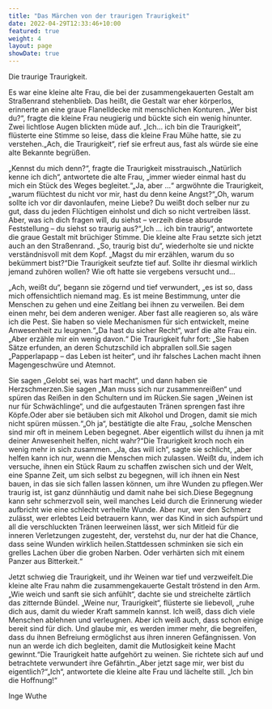 ```yaml
---
title: "Das Märchen von der traurigen Traurigkeit"
date: 2022-04-29T12:33:46+10:00
featured: true
weight: 4
layout: page
showDate: true
---
```


<!-- ![Wald](../../images/photos/traurigkeit.jpg) -->

Die traurige Traurigkeit.

Es war eine kleine alte Frau, die bei der zusammengekauerten Gestalt am Straßenrand stehenblieb. Das heißt, die Gestalt war eher körperlos, erinnerte an eine graue Flanelldecke mit menschlichen Konturen. „Wer bist du?“, fragte die kleine Frau neugierig und bückte sich ein wenig hinunter. Zwei lichtlose Augen blickten müde auf. „Ich… ich bin die Traurigkeit“, flüsterte eine Stimme so leise, dass die kleine Frau Mühe hatte, sie zu verstehen.„Ach, die Traurigkeit“, rief sie erfreut aus, fast als würde sie eine alte Bekannte begrüßen.

„Kennst du mich denn?“, fragte die Traurigkeit misstrauisch.„Natürlich kenne ich dich“, antwortete die alte Frau, „immer wieder einmal hast du mich ein Stück des Weges begleitet.“„Ja, aber …“ argwöhnte die Traurigkeit, „warum flüchtest du nicht vor mir, hast du denn keine Angst?“„Oh, warum sollte ich vor dir davonlaufen, meine Liebe? Du weißt doch selber nur zu gut, dass du jeden Flüchtigen einholst und dich so nicht vertreiben lässt. Aber, was ich dich fragen will, du siehst – verzeih diese absurde Feststellung – du siehst so traurig aus?“„Ich … ich bin traurig“, antwortete die graue Gestalt mit brüchiger Stimme.
Die kleine alte Frau setzte sich jetzt auch an den Straßenrand. „So, traurig bist du“, wiederholte sie und nickte verständnisvoll mit dem Kopf. „Magst du mir erzählen, warum du so bekümmert bist?“Die Traurigkeit seufzte tief auf. Sollte ihr diesmal wirklich jemand zuhören wollen? Wie oft hatte sie vergebens versucht und…

„Ach, weißt du“, begann sie zögernd und tief verwundert, „es ist so, dass mich offensichtlich niemand mag. Es ist meine Bestimmung, unter die Menschen zu gehen und eine Zeitlang bei ihnen zu verweilen. Bei dem einen mehr, bei dem anderen weniger. Aber fast alle reagieren so, als wäre ich die Pest. Sie haben so viele Mechanismen für sich entwickelt, meine Anwesenheit zu leugnen.“„Da hast du sicher Recht“, warf die alte Frau ein. „Aber erzähle mir ein wenig davon.“
Die Traurigkeit fuhr fort: „Sie haben Sätze erfunden, an deren Schutzschild ich abprallen soll.Sie sagen „Papperlapapp – das Leben ist heiter“, und ihr falsches Lachen macht ihnen Magengeschwüre und Atemnot.

Sie sagen „Gelobt sei, was hart macht“, und dann haben sie Herzschmerzen.Sie sagen „Man muss sich nur zusammenreißen“ und spüren das Reißen in den Schultern und im Rücken.Sie sagen „Weinen ist nur für Schwächlinge“, und die aufgestauten Tränen sprengen fast ihre Köpfe.Oder aber sie betäuben sich mit Alkohol und Drogen, damit sie mich nicht spüren müssen.“„Oh ja“, bestätigte die alte Frau, „solche Menschen sind mir oft in meinem Leben begegnet. Aber eigentlich willst du ihnen ja mit deiner Anwesenheit helfen, nicht wahr?“Die Traurigkeit kroch noch ein wenig mehr in sich zusammen. „Ja, das will ich“, sagte sie schlicht, „aber helfen kann ich nur, wenn die Menschen mich zulassen. Weißt du, indem ich versuche, ihnen ein Stück Raum zu schaffen zwischen sich und der Welt, eine Spanne Zeit, um sich selbst zu begegnen, will ich ihnen ein Nest bauen, in das sie sich fallen lassen können, um ihre Wunden zu pflegen.Wer traurig ist, ist ganz dünnhäutig und damit nahe bei sich.Diese Begegnung kann sehr schmerzvoll sein, weil manches Leid durch die Erinnerung wieder aufbricht wie eine schlecht verheilte Wunde. Aber nur, wer den Schmerz zulässt, wer erlebtes Leid betrauern kann, wer das Kind in sich aufspürt und all die verschluckten Tränen leerweinen lässt, wer sich Mitleid für die inneren Verletzungen zugesteht, der, verstehst du, nur der hat die Chance, dass seine Wunden wirklich heilen.Stattdessen schminken sie sich ein grelles Lachen über die groben Narben. Oder verhärten sich mit einem Panzer aus Bitterkeit.“

Jetzt schwieg die Traurigkeit, und ihr Weinen war tief und verzweifelt.Die kleine alte Frau nahm die zusammengekauerte Gestalt tröstend in den Arm. „Wie weich und sanft sie sich anfühlt“, dachte sie und streichelte zärtlich das zitternde Bündel. „Weine nur, Traurigkeit“, flüsterte sie liebevoll, „ruhe dich aus, damit du wieder Kraft sammeln kannst. Ich weiß, dass dich viele Menschen ablehnen und verleugnen. Aber ich weiß auch, dass schon einige bereit sind für dich. Und glaube mir, es werden immer mehr, die begreifen, dass du ihnen Befreiung ermöglichst aus ihren inneren Gefängnissen. Von nun an werde ich dich begleiten, damit die Mutlosigkeit keine Macht gewinnt.“Die Traurigkeit hatte aufgehört zu weinen. Sie richtete sich auf und betrachtete verwundert ihre Gefährtin.„Aber jetzt sage mir, wer bist du eigentlich?“„Ich“, antwortete die kleine alte Frau und lächelte still. „Ich bin die Hoffnung!“

Inge Wuthe